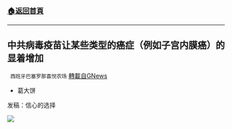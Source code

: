 ###  [:house:返回首頁](https://github.com/ourhimalayas/txt)
---


## 中共病毒疫苗让某些类型的癌症（例如子宫内膜癌）的显着增加
` 西班牙巴塞罗那喜悦农场` [轉載自GNews](https://gnews.org/zh-hans/1557913/)

- 葛大饼


发稿：信心的选择

![](https://assets.gnews.org/wp-content/uploads/2021/09/GNEWS_CH..jpeg)
